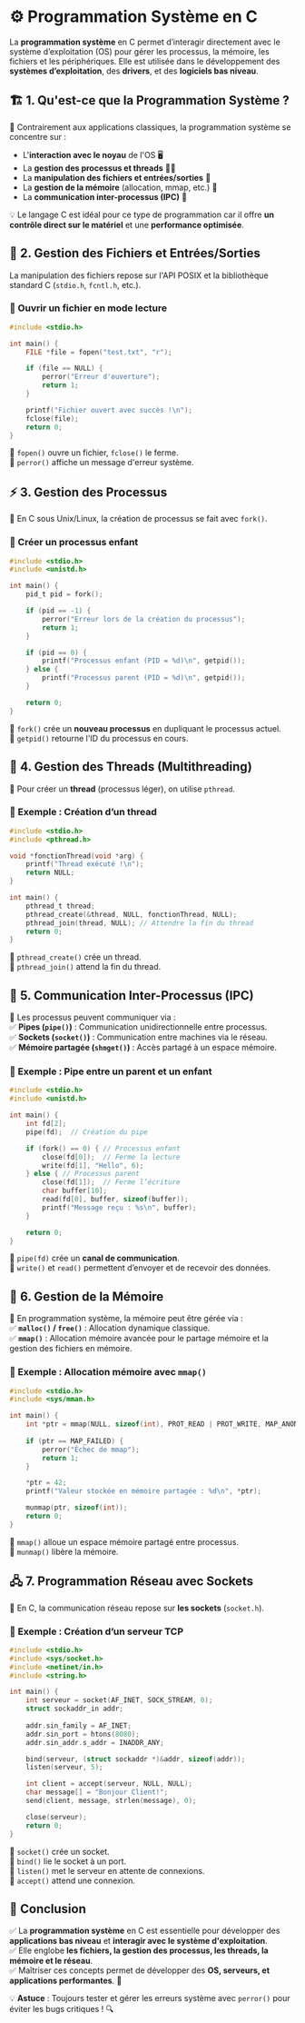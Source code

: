 # ⚙️ Programmation Système en C  

La **programmation système** en C permet d’interagir directement avec le système d’exploitation (OS) pour gérer les processus, la mémoire, les fichiers et les périphériques. Elle est utilisée dans le développement des **systèmes d’exploitation**, des **drivers**, et des **logiciels bas niveau**.  

## 🏗 1. Qu'est-ce que la Programmation Système ?  

📌 Contrairement aux applications classiques, la programmation système se concentre sur :  
- L'**interaction avec le noyau** de l'OS 🖥️  
- La **gestion des processus et threads** 🏃‍♂️  
- La **manipulation des fichiers et entrées/sorties** 📂  
- La **gestion de la mémoire** (allocation, mmap, etc.) 🧠  
- La **communication inter-processus (IPC)** 🔗  

💡 Le langage C est idéal pour ce type de programmation car il offre **un contrôle direct sur le matériel** et une **performance optimisée**.  


## 📂 2. Gestion des Fichiers et Entrées/Sorties  

La manipulation des fichiers repose sur l'API POSIX et la bibliothèque standard C (`stdio.h`, `fcntl.h`, etc.).  

### 📌 Ouvrir un fichier en mode lecture  

```c
#include <stdio.h>

int main() {
    FILE *file = fopen("test.txt", "r");

    if (file == NULL) {
        perror("Erreur d'ouverture");
        return 1;
    }

    printf("Fichier ouvert avec succès !\n");
    fclose(file);
    return 0;
}
```

🔹 `fopen()` ouvre un fichier, `fclose()` le ferme.  
🔹 `perror()` affiche un message d'erreur système.  


## ⚡ 3. Gestion des Processus  

📌 En C sous Unix/Linux, la création de processus se fait avec `fork()`.  

### 📌 Créer un processus enfant  

```c
#include <stdio.h>
#include <unistd.h>

int main() {
    pid_t pid = fork();

    if (pid == -1) {
        perror("Erreur lors de la création du processus");
        return 1;
    }

    if (pid == 0) {
        printf("Processus enfant (PID = %d)\n", getpid());
    } else {
        printf("Processus parent (PID = %d)\n", getpid());
    }

    return 0;
}
```

🔹 `fork()` crée un **nouveau processus** en dupliquant le processus actuel.  
🔹 `getpid()` retourne l'ID du processus en cours.  


## 🔄 4. Gestion des Threads (Multithreading)  

📌 Pour créer un **thread** (processus léger), on utilise `pthread`.  

### 📌 Exemple : Création d’un thread  

```c
#include <stdio.h>
#include <pthread.h>

void *fonctionThread(void *arg) {
    printf("Thread exécuté !\n");
    return NULL;
}

int main() {
    pthread_t thread;
    pthread_create(&thread, NULL, fonctionThread, NULL);
    pthread_join(thread, NULL); // Attendre la fin du thread
    return 0;
}
```

🔹 `pthread_create()` crée un thread.  
🔹 `pthread_join()` attend la fin du thread.  


## 🔗 5. Communication Inter-Processus (IPC)  

📌 Les processus peuvent communiquer via :  
✅ **Pipes (`pipe()`)** : Communication unidirectionnelle entre processus.  
✅ **Sockets (`socket()`)** : Communication entre machines via le réseau.  
✅ **Mémoire partagée (`shmget()`)** : Accès partagé à un espace mémoire.  

### 📌 Exemple : Pipe entre un parent et un enfant  

```c
#include <stdio.h>
#include <unistd.h>

int main() {
    int fd[2]; 
    pipe(fd);  // Création du pipe

    if (fork() == 0) { // Processus enfant
        close(fd[0]);  // Ferme la lecture
        write(fd[1], "Hello", 6);
    } else { // Processus parent
        close(fd[1]);  // Ferme l’écriture
        char buffer[10];
        read(fd[0], buffer, sizeof(buffer));
        printf("Message reçu : %s\n", buffer);
    }

    return 0;
}
```

🔹 `pipe(fd)` crée un **canal de communication**.  
🔹 `write()` et `read()` permettent d’envoyer et de recevoir des données.  


## 🧠 6. Gestion de la Mémoire  

📌 En programmation système, la mémoire peut être gérée via :  
✅ **`malloc()` / `free()`** : Allocation dynamique classique.  
✅ **`mmap()`** : Allocation mémoire avancée pour le partage mémoire et la gestion des fichiers en mémoire.  

### 📌 Exemple : Allocation mémoire avec `mmap()`  

```c
#include <stdio.h>
#include <sys/mman.h>

int main() {
    int *ptr = mmap(NULL, sizeof(int), PROT_READ | PROT_WRITE, MAP_ANONYMOUS | MAP_PRIVATE, -1, 0);
    
    if (ptr == MAP_FAILED) {
        perror("Échec de mmap");
        return 1;
    }

    *ptr = 42;
    printf("Valeur stockée en mémoire partagée : %d\n", *ptr);

    munmap(ptr, sizeof(int));
    return 0;
}
```

🔹 `mmap()` alloue un espace mémoire partagé entre processus.  
🔹 `munmap()` libère la mémoire.  


## 🖧 7. Programmation Réseau avec Sockets  

📌 En C, la communication réseau repose sur **les sockets** (`socket.h`).  

### 📌 Exemple : Création d’un serveur TCP  

```c
#include <stdio.h>
#include <sys/socket.h>
#include <netinet/in.h>
#include <string.h>

int main() {
    int serveur = socket(AF_INET, SOCK_STREAM, 0);
    struct sockaddr_in addr;
    
    addr.sin_family = AF_INET;
    addr.sin_port = htons(8080);
    addr.sin_addr.s_addr = INADDR_ANY;

    bind(serveur, (struct sockaddr *)&addr, sizeof(addr));
    listen(serveur, 5);

    int client = accept(serveur, NULL, NULL);
    char message[] = "Bonjour Client!";
    send(client, message, strlen(message), 0);

    close(serveur);
    return 0;
}
```

🔹 `socket()` crée un socket.  
🔹 `bind()` lie le socket à un port.  
🔹 `listen()` met le serveur en attente de connexions.  
🔹 `accept()` attend une connexion.  


## 🎯 Conclusion  

✅ La **programmation système** en C est essentielle pour développer des **applications bas niveau** et **interagir avec le système d'exploitation**.  
✅ Elle englobe **les fichiers, la gestion des processus, les threads, la mémoire et le réseau**.  
✅ Maîtriser ces concepts permet de développer des **OS, serveurs, et applications performantes**. 🚀  

💡 **Astuce** : Toujours tester et gérer les erreurs système avec `perror()` pour éviter les bugs critiques ! 🔍